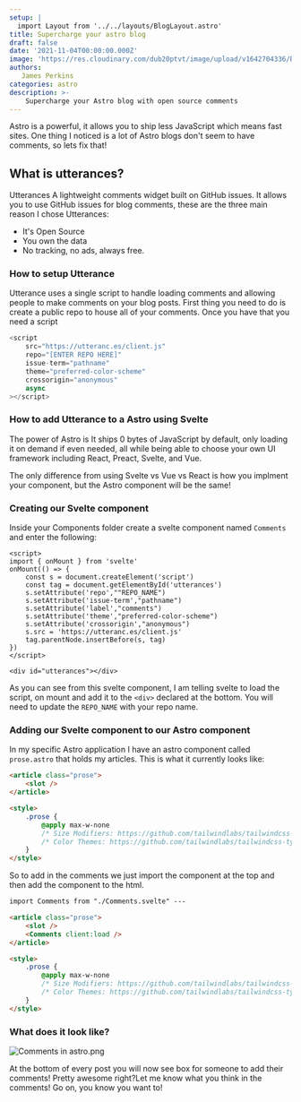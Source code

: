 ```yaml
---
setup: |
  import Layout from '../../layouts/BlogLayout.astro'
title: Supercharge your astro blog
draft: false
date: '2021-11-04T00:00:00.000Z'
image: 'https://res.cloudinary.com/dub20ptvt/image/upload/v1642704336/Blog%20Posts/g8yto96oibcz9lnth0wm.webp'
authors:
   James Perkins
categories: astro
description: >-
    Supercharge your Astro blog with open source comments
---
```


Astro is a powerful, it allows you to ship less JavaScript which means fast sites. One thing I noticed is a lot of Astro blogs don't seem to have comments, so lets fix that!

## What is utterances?

Utterances A lightweight comments widget built on GitHub issues. It allows you to use GitHub issues for blog comments, these are the three main reason I chose Utterances:

-   It's Open Source
-   You own the data
-   No tracking, no ads, always free.

### How to setup Utterance

Utterance uses a single script to handle loading comments and allowing people to make comments on your blog posts. First thing you need to do is create a public repo to house all of your comments. Once you have that you need a script

```javascript
<script
    src="https://utteranc.es/client.js"
    repo="[ENTER REPO HERE]"
    issue-term="pathname"
    theme="preferred-color-scheme"
    crossorigin="anonymous"
    async
></script>
```

### How to add Utterance to a Astro using Svelte

The power of Astro is It ships 0 bytes of JavaScript by default, only loading it on demand if even needed, all while being able to choose your own UI framework including React, Preact, Svelte, and Vue.

The only difference from using Svelte vs Vue vs React is how you implment your component, but the Astro component will be the same!

### Creating our Svelte component

Inside your Components folder create a svelte component named `Comments` and enter the following:

```
<script>
import { onMount } from 'svelte'
onMount(() => {
    const s = document.createElement('script')
    const tag = document.getElementById('utterances')
    s.setAttribute('repo',""REPO_NAME")
    s.setAttribute('issue-term',"pathname")
    s.setAttribute('label',"comments")
    s.setAttribute('theme',"preferred-color-scheme")
    s.setAttribute('crossorigin',"anonymous")
    s.src = 'https://utteranc.es/client.js'
    tag.parentNode.insertBefore(s, tag)
})
</script>

<div id="utterances"></div>
```

As you can see from this svelte component, I am telling svelte to load the script, on mount and add it to the `<div>` declared at the bottom. You will need to update the `REPO_NAME` with your repo name.

### Adding our Svelte component to our Astro component

In my specific Astro application I have an astro component called `prose.astro` that holds my articles. This is what it currently looks like:

```html
<article class="prose">
    <slot />
</article>

<style>
    .prose {
        @apply max-w-none
        /* Size Modifiers: https://github.com/tailwindlabs/tailwindcss-typography#size-modifiers */
        /* Color Themes: https://github.com/tailwindlabs/tailwindcss-typography#color-modifiers */;
    }
</style>
```

So to add in the comments we just import the component at the top and then add the component to the html.

```html
import Comments from "./Comments.svelte" ---

<article class="prose">
    <slot />
    <Comments client:load />
</article>

<style>
    .prose {
        @apply max-w-none
        /* Size Modifiers: https://github.com/tailwindlabs/tailwindcss-typography#size-modifiers */
        /* Color Themes: https://github.com/tailwindlabs/tailwindcss-typography#color-modifiers */;
    }
</style>
```

### What does it look like?

![Comments in astro.png](https://res.craft.do/user/full/c67cad1b-6dc6-4909-0f8e-19d468ba9fd4/doc/684c6dfe-1804-4551-aef1-12e8d272e71c/d6736c31-2cbb-4ed3-9941-57561c42cc28)

At the bottom of every post you will now see box for someone to add their comments! Pretty awesome right?Let me know what you think in the comments! Go on, you know you want to!

